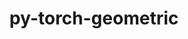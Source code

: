 ---
title: "py-torch-geometric"
layout: cache
categories: [package, develop]
meta: {"versions": ["2.1.0.post1"], "compilers": ["apple-clang@=15.0.0", "gcc@=11.3.0"], "oss": ["ubuntu22.04", "ventura"], "platforms": ["darwin", "linux"], "targets": ["aarch64", "x86_64_v3"], "stacks": ["ml-darwin-aarch64-mps", "ml-linux-x86_64-cpu", "ml-linux-x86_64-cuda", "root"], "num_specs": 74, "num_specs_by_stack": {"root": 74, "ml-darwin-aarch64-mps": 10, "ml-linux-x86_64-cuda": 33, "ml-linux-x86_64-cpu": 31}}
spec_details: [{"hash": "3r57iw27zkrl2folrw3566zjsxqqwucx", "compiler": "apple-clang@=15.0.0", "versions": ["2.1.0.post1"], "os": "ventura", "platform": "darwin", "target": "aarch64", "variants": ["build_system=python_pip", "~cuda"], "stacks": ["root", "ml-darwin-aarch64-mps"], "size": "-", "tarball": "https://binaries.spack.io/develop/build_cache/darwin-ventura-aarch64/apple-clang-15.0.0/py-torch-geometric-2.1.0.post1/darwin-ventura-aarch64-apple-clang-15.0.0-py-torch-geometric-2.1.0.post1-3r57iw27zkrl2folrw3566zjsxqqwucx.spack"}, {"hash": "4zqevenquxx45belc5zpt6jf7ezzobpg", "compiler": "apple-clang@=15.0.0", "versions": ["2.1.0.post1"], "os": "ventura", "platform": "darwin", "target": "aarch64", "variants": ["build_system=python_pip", "~cuda"], "stacks": ["root", "ml-darwin-aarch64-mps"], "size": "-", "tarball": "https://binaries.spack.io/develop/build_cache/darwin-ventura-aarch64/apple-clang-15.0.0/py-torch-geometric-2.1.0.post1/darwin-ventura-aarch64-apple-clang-15.0.0-py-torch-geometric-2.1.0.post1-4zqevenquxx45belc5zpt6jf7ezzobpg.spack"}, {"hash": "3z3memorfkibihizyzkdj4v6oa42zues", "compiler": "apple-clang@=15.0.0", "versions": ["2.1.0.post1"], "os": "ventura", "platform": "darwin", "target": "aarch64", "variants": ["build_system=python_pip", "~cuda"], "stacks": ["root", "ml-darwin-aarch64-mps"], "size": "-", "tarball": "https://binaries.spack.io/develop/build_cache/darwin-ventura-aarch64/apple-clang-15.0.0/py-torch-geometric-2.1.0.post1/darwin-ventura-aarch64-apple-clang-15.0.0-py-torch-geometric-2.1.0.post1-3z3memorfkibihizyzkdj4v6oa42zues.spack"}, {"hash": "h5mg4d23ho7dm5pmqeujyk5dz3nnnz5o", "compiler": "apple-clang@=15.0.0", "versions": ["2.1.0.post1"], "os": "ventura", "platform": "darwin", "target": "aarch64", "variants": ["build_system=python_pip", "~cuda"], "stacks": ["root", "ml-darwin-aarch64-mps"], "size": "-", "tarball": "https://binaries.spack.io/develop/build_cache/darwin-ventura-aarch64/apple-clang-15.0.0/py-torch-geometric-2.1.0.post1/darwin-ventura-aarch64-apple-clang-15.0.0-py-torch-geometric-2.1.0.post1-h5mg4d23ho7dm5pmqeujyk5dz3nnnz5o.spack"}, {"hash": "77t37nfwyouksv4u5owm6bcgb5nubbyc", "compiler": "apple-clang@=15.0.0", "versions": ["2.1.0.post1"], "os": "ventura", "platform": "darwin", "target": "aarch64", "variants": ["build_system=python_pip", "~cuda"], "stacks": ["root", "ml-darwin-aarch64-mps"], "size": "-", "tarball": "https://binaries.spack.io/develop/build_cache/darwin-ventura-aarch64/apple-clang-15.0.0/py-torch-geometric-2.1.0.post1/darwin-ventura-aarch64-apple-clang-15.0.0-py-torch-geometric-2.1.0.post1-77t37nfwyouksv4u5owm6bcgb5nubbyc.spack"}, {"hash": "3cc4mtmry2iu27pk7gdcp7kzpkxjfpt5", "compiler": "apple-clang@=15.0.0", "versions": ["2.1.0.post1"], "os": "ventura", "platform": "darwin", "target": "aarch64", "variants": ["build_system=python_pip", "~cuda"], "stacks": ["root", "ml-darwin-aarch64-mps"], "size": "-", "tarball": "https://binaries.spack.io/develop/build_cache/darwin-ventura-aarch64/apple-clang-15.0.0/py-torch-geometric-2.1.0.post1/darwin-ventura-aarch64-apple-clang-15.0.0-py-torch-geometric-2.1.0.post1-3cc4mtmry2iu27pk7gdcp7kzpkxjfpt5.spack"}, {"hash": "rpse3ghthrdxz4noxcdunyjbmb7vfp3f", "compiler": "apple-clang@=15.0.0", "versions": ["2.1.0.post1"], "os": "ventura", "platform": "darwin", "target": "aarch64", "variants": ["build_system=python_pip", "~cuda"], "stacks": ["root", "ml-darwin-aarch64-mps"], "size": "-", "tarball": "https://binaries.spack.io/develop/build_cache/darwin-ventura-aarch64/apple-clang-15.0.0/py-torch-geometric-2.1.0.post1/darwin-ventura-aarch64-apple-clang-15.0.0-py-torch-geometric-2.1.0.post1-rpse3ghthrdxz4noxcdunyjbmb7vfp3f.spack"}, {"hash": "tvnc2nzihovem3saygnb2vefobr7knif", "compiler": "apple-clang@=15.0.0", "versions": ["2.1.0.post1"], "os": "ventura", "platform": "darwin", "target": "aarch64", "variants": ["build_system=python_pip", "~cuda"], "stacks": ["root", "ml-darwin-aarch64-mps"], "size": "-", "tarball": "https://binaries.spack.io/develop/build_cache/darwin-ventura-aarch64/apple-clang-15.0.0/py-torch-geometric-2.1.0.post1/darwin-ventura-aarch64-apple-clang-15.0.0-py-torch-geometric-2.1.0.post1-tvnc2nzihovem3saygnb2vefobr7knif.spack"}, {"hash": "ovhmtyxtdhajemzifjpv5sleapgzc7i6", "compiler": "apple-clang@=15.0.0", "versions": ["2.1.0.post1"], "os": "ventura", "platform": "darwin", "target": "aarch64", "variants": ["build_system=python_pip", "~cuda"], "stacks": ["root", "ml-darwin-aarch64-mps"], "size": "-", "tarball": "https://binaries.spack.io/develop/build_cache/darwin-ventura-aarch64/apple-clang-15.0.0/py-torch-geometric-2.1.0.post1/darwin-ventura-aarch64-apple-clang-15.0.0-py-torch-geometric-2.1.0.post1-ovhmtyxtdhajemzifjpv5sleapgzc7i6.spack"}, {"hash": "rbl55gpzhqvglloymvcfyn2upuznzx2y", "compiler": "apple-clang@=15.0.0", "versions": ["2.1.0.post1"], "os": "ventura", "platform": "darwin", "target": "aarch64", "variants": ["build_system=python_pip", "~cuda"], "stacks": ["root", "ml-darwin-aarch64-mps"], "size": "-", "tarball": "https://binaries.spack.io/develop/build_cache/darwin-ventura-aarch64/apple-clang-15.0.0/py-torch-geometric-2.1.0.post1/darwin-ventura-aarch64-apple-clang-15.0.0-py-torch-geometric-2.1.0.post1-rbl55gpzhqvglloymvcfyn2upuznzx2y.spack"}, {"hash": "nhjl2f6qluy2ntwedwgzdmtssliribdo", "compiler": "gcc@=11.3.0", "versions": ["2.1.0.post1"], "os": "ubuntu22.04", "platform": "linux", "target": "x86_64_v3", "variants": ["build_system=python_pip", "+cuda"], "stacks": ["ml-linux-x86_64-cuda", "root"], "size": "-", "tarball": "https://binaries.spack.io/develop/build_cache/linux-ubuntu22.04-x86_64_v3/gcc-11.3.0/py-torch-geometric-2.1.0.post1/linux-ubuntu22.04-x86_64_v3-gcc-11.3.0-py-torch-geometric-2.1.0.post1-nhjl2f6qluy2ntwedwgzdmtssliribdo.spack"}, {"hash": "ht5g25osmq6m3zyndjjtoihu5nkgdnfg", "compiler": "gcc@=11.3.0", "versions": ["2.1.0.post1"], "os": "ubuntu22.04", "platform": "linux", "target": "x86_64_v3", "variants": ["build_system=python_pip", "+cuda"], "stacks": ["ml-linux-x86_64-cuda", "root"], "size": "-", "tarball": "https://binaries.spack.io/develop/build_cache/linux-ubuntu22.04-x86_64_v3/gcc-11.3.0/py-torch-geometric-2.1.0.post1/linux-ubuntu22.04-x86_64_v3-gcc-11.3.0-py-torch-geometric-2.1.0.post1-ht5g25osmq6m3zyndjjtoihu5nkgdnfg.spack"}, {"hash": "gx4i7vf5hpcykpnyjgxxp3dulgyhqkz5", "compiler": "gcc@=11.3.0", "versions": ["2.1.0.post1"], "os": "ubuntu22.04", "platform": "linux", "target": "x86_64_v3", "variants": ["build_system=python_pip", "~cuda"], "stacks": ["root", "ml-linux-x86_64-cpu"], "size": "-", "tarball": "https://binaries.spack.io/develop/build_cache/linux-ubuntu22.04-x86_64_v3/gcc-11.3.0/py-torch-geometric-2.1.0.post1/linux-ubuntu22.04-x86_64_v3-gcc-11.3.0-py-torch-geometric-2.1.0.post1-gx4i7vf5hpcykpnyjgxxp3dulgyhqkz5.spack"}, {"hash": "j5aly4nf4rm7akwmvegbspthgm3oqbsr", "compiler": "gcc@=11.3.0", "versions": ["2.1.0.post1"], "os": "ubuntu22.04", "platform": "linux", "target": "x86_64_v3", "variants": ["build_system=python_pip", "+cuda"], "stacks": ["ml-linux-x86_64-cuda", "root"], "size": "-", "tarball": "https://binaries.spack.io/develop/build_cache/linux-ubuntu22.04-x86_64_v3/gcc-11.3.0/py-torch-geometric-2.1.0.post1/linux-ubuntu22.04-x86_64_v3-gcc-11.3.0-py-torch-geometric-2.1.0.post1-j5aly4nf4rm7akwmvegbspthgm3oqbsr.spack"}, {"hash": "jzoki2e5hnkutgxfwbajtfzti6jp33ol", "compiler": "gcc@=11.3.0", "versions": ["2.1.0.post1"], "os": "ubuntu22.04", "platform": "linux", "target": "x86_64_v3", "variants": ["build_system=python_pip", "~cuda"], "stacks": ["root", "ml-linux-x86_64-cpu"], "size": "-", "tarball": "https://binaries.spack.io/develop/build_cache/linux-ubuntu22.04-x86_64_v3/gcc-11.3.0/py-torch-geometric-2.1.0.post1/linux-ubuntu22.04-x86_64_v3-gcc-11.3.0-py-torch-geometric-2.1.0.post1-jzoki2e5hnkutgxfwbajtfzti6jp33ol.spack"}, {"hash": "i2hvd3uoqpbotjwsupqn4wwwakx3nfmk", "compiler": "gcc@=11.3.0", "versions": ["2.1.0.post1"], "os": "ubuntu22.04", "platform": "linux", "target": "x86_64_v3", "variants": ["build_system=python_pip", "~cuda"], "stacks": ["root", "ml-linux-x86_64-cpu"], "size": "-", "tarball": "https://binaries.spack.io/develop/build_cache/linux-ubuntu22.04-x86_64_v3/gcc-11.3.0/py-torch-geometric-2.1.0.post1/linux-ubuntu22.04-x86_64_v3-gcc-11.3.0-py-torch-geometric-2.1.0.post1-i2hvd3uoqpbotjwsupqn4wwwakx3nfmk.spack"}, {"hash": "gi6gvhg4wjjbeccq7mp3n7unrrubak7s", "compiler": "gcc@=11.3.0", "versions": ["2.1.0.post1"], "os": "ubuntu22.04", "platform": "linux", "target": "x86_64_v3", "variants": ["build_system=python_pip", "~cuda"], "stacks": ["root", "ml-linux-x86_64-cpu"], "size": "-", "tarball": "https://binaries.spack.io/develop/build_cache/linux-ubuntu22.04-x86_64_v3/gcc-11.3.0/py-torch-geometric-2.1.0.post1/linux-ubuntu22.04-x86_64_v3-gcc-11.3.0-py-torch-geometric-2.1.0.post1-gi6gvhg4wjjbeccq7mp3n7unrrubak7s.spack"}, {"hash": "mczzjt7ibdhle32sw77zixz7itxoegew", "compiler": "gcc@=11.3.0", "versions": ["2.1.0.post1"], "os": "ubuntu22.04", "platform": "linux", "target": "x86_64_v3", "variants": ["build_system=python_pip", "+cuda"], "stacks": ["ml-linux-x86_64-cuda", "root"], "size": "-", "tarball": "https://binaries.spack.io/develop/build_cache/linux-ubuntu22.04-x86_64_v3/gcc-11.3.0/py-torch-geometric-2.1.0.post1/linux-ubuntu22.04-x86_64_v3-gcc-11.3.0-py-torch-geometric-2.1.0.post1-mczzjt7ibdhle32sw77zixz7itxoegew.spack"}, {"hash": "krcd2qhukrvzmqckydsd4uoxuf7uev4b", "compiler": "gcc@=11.3.0", "versions": ["2.1.0.post1"], "os": "ubuntu22.04", "platform": "linux", "target": "x86_64_v3", "variants": ["build_system=python_pip", "~cuda"], "stacks": ["root", "ml-linux-x86_64-cpu"], "size": "-", "tarball": "https://binaries.spack.io/develop/build_cache/linux-ubuntu22.04-x86_64_v3/gcc-11.3.0/py-torch-geometric-2.1.0.post1/linux-ubuntu22.04-x86_64_v3-gcc-11.3.0-py-torch-geometric-2.1.0.post1-krcd2qhukrvzmqckydsd4uoxuf7uev4b.spack"}, {"hash": "lwqsxlmuj6soxyzkcmk5zoq7fo737bua", "compiler": "gcc@=11.3.0", "versions": ["2.1.0.post1"], "os": "ubuntu22.04", "platform": "linux", "target": "x86_64_v3", "variants": ["build_system=python_pip", "+cuda"], "stacks": ["ml-linux-x86_64-cuda", "root"], "size": "-", "tarball": "https://binaries.spack.io/develop/build_cache/linux-ubuntu22.04-x86_64_v3/gcc-11.3.0/py-torch-geometric-2.1.0.post1/linux-ubuntu22.04-x86_64_v3-gcc-11.3.0-py-torch-geometric-2.1.0.post1-lwqsxlmuj6soxyzkcmk5zoq7fo737bua.spack"}, {"hash": "iwo5mhcrfibclt2ko2c3k7avl5a6y4ow", "compiler": "gcc@=11.3.0", "versions": ["2.1.0.post1"], "os": "ubuntu22.04", "platform": "linux", "target": "x86_64_v3", "variants": ["build_system=python_pip", "~cuda"], "stacks": ["root", "ml-linux-x86_64-cpu"], "size": "-", "tarball": "https://binaries.spack.io/develop/build_cache/linux-ubuntu22.04-x86_64_v3/gcc-11.3.0/py-torch-geometric-2.1.0.post1/linux-ubuntu22.04-x86_64_v3-gcc-11.3.0-py-torch-geometric-2.1.0.post1-iwo5mhcrfibclt2ko2c3k7avl5a6y4ow.spack"}, {"hash": "n3vbg2qvoujvx5ibmlqcjsm57r4vltxp", "compiler": "gcc@=11.3.0", "versions": ["2.1.0.post1"], "os": "ubuntu22.04", "platform": "linux", "target": "x86_64_v3", "variants": ["build_system=python_pip", "+cuda"], "stacks": ["ml-linux-x86_64-cuda", "root"], "size": "-", "tarball": "https://binaries.spack.io/develop/build_cache/linux-ubuntu22.04-x86_64_v3/gcc-11.3.0/py-torch-geometric-2.1.0.post1/linux-ubuntu22.04-x86_64_v3-gcc-11.3.0-py-torch-geometric-2.1.0.post1-n3vbg2qvoujvx5ibmlqcjsm57r4vltxp.spack"}, {"hash": "lattbsuwdvwyt2srclsieblfmfugawwn", "compiler": "gcc@=11.3.0", "versions": ["2.1.0.post1"], "os": "ubuntu22.04", "platform": "linux", "target": "x86_64_v3", "variants": ["build_system=python_pip", "~cuda"], "stacks": ["root", "ml-linux-x86_64-cpu"], "size": "-", "tarball": "https://binaries.spack.io/develop/build_cache/linux-ubuntu22.04-x86_64_v3/gcc-11.3.0/py-torch-geometric-2.1.0.post1/linux-ubuntu22.04-x86_64_v3-gcc-11.3.0-py-torch-geometric-2.1.0.post1-lattbsuwdvwyt2srclsieblfmfugawwn.spack"}, {"hash": "ock5op75aijoocg2h4funtdjlqwzbmqi", "compiler": "gcc@=11.3.0", "versions": ["2.1.0.post1"], "os": "ubuntu22.04", "platform": "linux", "target": "x86_64_v3", "variants": ["build_system=python_pip", "+cuda"], "stacks": ["ml-linux-x86_64-cuda", "root"], "size": "-", "tarball": "https://binaries.spack.io/develop/build_cache/linux-ubuntu22.04-x86_64_v3/gcc-11.3.0/py-torch-geometric-2.1.0.post1/linux-ubuntu22.04-x86_64_v3-gcc-11.3.0-py-torch-geometric-2.1.0.post1-ock5op75aijoocg2h4funtdjlqwzbmqi.spack"}, {"hash": "ncfc72ni3aebvoy3avtt3pkfr75ek3wh", "compiler": "gcc@=11.3.0", "versions": ["2.1.0.post1"], "os": "ubuntu22.04", "platform": "linux", "target": "x86_64_v3", "variants": ["build_system=python_pip", "~cuda"], "stacks": ["root", "ml-linux-x86_64-cpu"], "size": "-", "tarball": "https://binaries.spack.io/develop/build_cache/linux-ubuntu22.04-x86_64_v3/gcc-11.3.0/py-torch-geometric-2.1.0.post1/linux-ubuntu22.04-x86_64_v3-gcc-11.3.0-py-torch-geometric-2.1.0.post1-ncfc72ni3aebvoy3avtt3pkfr75ek3wh.spack"}, {"hash": "pbbeydazi6jveclx5wfknfjmx54aefu7", "compiler": "gcc@=11.3.0", "versions": ["2.1.0.post1"], "os": "ubuntu22.04", "platform": "linux", "target": "x86_64_v3", "variants": ["build_system=python_pip", "+cuda"], "stacks": ["ml-linux-x86_64-cuda", "root"], "size": "-", "tarball": "https://binaries.spack.io/develop/build_cache/linux-ubuntu22.04-x86_64_v3/gcc-11.3.0/py-torch-geometric-2.1.0.post1/linux-ubuntu22.04-x86_64_v3-gcc-11.3.0-py-torch-geometric-2.1.0.post1-pbbeydazi6jveclx5wfknfjmx54aefu7.spack"}, {"hash": "d6mhlnvwjv7ampsobxvfh5odqoac6qdq", "compiler": "gcc@=11.3.0", "versions": ["2.1.0.post1"], "os": "ubuntu22.04", "platform": "linux", "target": "x86_64_v3", "variants": ["build_system=python_pip", "~cuda"], "stacks": ["root", "ml-linux-x86_64-cpu"], "size": "-", "tarball": "https://binaries.spack.io/develop/build_cache/linux-ubuntu22.04-x86_64_v3/gcc-11.3.0/py-torch-geometric-2.1.0.post1/linux-ubuntu22.04-x86_64_v3-gcc-11.3.0-py-torch-geometric-2.1.0.post1-d6mhlnvwjv7ampsobxvfh5odqoac6qdq.spack"}, {"hash": "22pr5yi4ux3bn5lvkouiazeakjlj3lzd", "compiler": "gcc@=11.3.0", "versions": ["2.1.0.post1"], "os": "ubuntu22.04", "platform": "linux", "target": "x86_64_v3", "variants": ["build_system=python_pip", "~cuda"], "stacks": ["root", "ml-linux-x86_64-cpu"], "size": "-", "tarball": "https://binaries.spack.io/develop/build_cache/linux-ubuntu22.04-x86_64_v3/gcc-11.3.0/py-torch-geometric-2.1.0.post1/linux-ubuntu22.04-x86_64_v3-gcc-11.3.0-py-torch-geometric-2.1.0.post1-22pr5yi4ux3bn5lvkouiazeakjlj3lzd.spack"}, {"hash": "gdyw7mexb2yljfdpcvk4az4b4oecdluo", "compiler": "gcc@=11.3.0", "versions": ["2.1.0.post1"], "os": "ubuntu22.04", "platform": "linux", "target": "x86_64_v3", "variants": ["build_system=python_pip", "~cuda"], "stacks": ["root", "ml-linux-x86_64-cpu"], "size": "-", "tarball": "https://binaries.spack.io/develop/build_cache/linux-ubuntu22.04-x86_64_v3/gcc-11.3.0/py-torch-geometric-2.1.0.post1/linux-ubuntu22.04-x86_64_v3-gcc-11.3.0-py-torch-geometric-2.1.0.post1-gdyw7mexb2yljfdpcvk4az4b4oecdluo.spack"}, {"hash": "cyd2zl6plvglz3jp7x26t3pkau7usgcr", "compiler": "gcc@=11.3.0", "versions": ["2.1.0.post1"], "os": "ubuntu22.04", "platform": "linux", "target": "x86_64_v3", "variants": ["build_system=python_pip", "~cuda"], "stacks": ["root", "ml-linux-x86_64-cpu"], "size": "-", "tarball": "https://binaries.spack.io/develop/build_cache/linux-ubuntu22.04-x86_64_v3/gcc-11.3.0/py-torch-geometric-2.1.0.post1/linux-ubuntu22.04-x86_64_v3-gcc-11.3.0-py-torch-geometric-2.1.0.post1-cyd2zl6plvglz3jp7x26t3pkau7usgcr.spack"}, {"hash": "2zn4d5zwkeybgeiglr3van6ndbiwgrav", "compiler": "gcc@=11.3.0", "versions": ["2.1.0.post1"], "os": "ubuntu22.04", "platform": "linux", "target": "x86_64_v3", "variants": ["build_system=python_pip", "+cuda"], "stacks": ["ml-linux-x86_64-cuda", "root"], "size": "-", "tarball": "https://binaries.spack.io/develop/build_cache/linux-ubuntu22.04-x86_64_v3/gcc-11.3.0/py-torch-geometric-2.1.0.post1/linux-ubuntu22.04-x86_64_v3-gcc-11.3.0-py-torch-geometric-2.1.0.post1-2zn4d5zwkeybgeiglr3van6ndbiwgrav.spack"}, {"hash": "crk73bw4daxf5twsvxdm7dz2zwodavxw", "compiler": "gcc@=11.3.0", "versions": ["2.1.0.post1"], "os": "ubuntu22.04", "platform": "linux", "target": "x86_64_v3", "variants": ["build_system=python_pip", "+cuda"], "stacks": ["ml-linux-x86_64-cuda", "root"], "size": "-", "tarball": "https://binaries.spack.io/develop/build_cache/linux-ubuntu22.04-x86_64_v3/gcc-11.3.0/py-torch-geometric-2.1.0.post1/linux-ubuntu22.04-x86_64_v3-gcc-11.3.0-py-torch-geometric-2.1.0.post1-crk73bw4daxf5twsvxdm7dz2zwodavxw.spack"}, {"hash": "3yvpf55de4bslvxwatayowph3cybfh4s", "compiler": "gcc@=11.3.0", "versions": ["2.1.0.post1"], "os": "ubuntu22.04", "platform": "linux", "target": "x86_64_v3", "variants": ["build_system=python_pip", "+cuda"], "stacks": ["ml-linux-x86_64-cuda", "root"], "size": "-", "tarball": "https://binaries.spack.io/develop/build_cache/linux-ubuntu22.04-x86_64_v3/gcc-11.3.0/py-torch-geometric-2.1.0.post1/linux-ubuntu22.04-x86_64_v3-gcc-11.3.0-py-torch-geometric-2.1.0.post1-3yvpf55de4bslvxwatayowph3cybfh4s.spack"}, {"hash": "e3cx3pcqdpagxwjhomgsevjvos4l2ssc", "compiler": "gcc@=11.3.0", "versions": ["2.1.0.post1"], "os": "ubuntu22.04", "platform": "linux", "target": "x86_64_v3", "variants": ["build_system=python_pip", "~cuda"], "stacks": ["root", "ml-linux-x86_64-cpu"], "size": "-", "tarball": "https://binaries.spack.io/develop/build_cache/linux-ubuntu22.04-x86_64_v3/gcc-11.3.0/py-torch-geometric-2.1.0.post1/linux-ubuntu22.04-x86_64_v3-gcc-11.3.0-py-torch-geometric-2.1.0.post1-e3cx3pcqdpagxwjhomgsevjvos4l2ssc.spack"}, {"hash": "4f7gfhwbu6j3rrmnthelcqcb7ee7cdgc", "compiler": "gcc@=11.3.0", "versions": ["2.1.0.post1"], "os": "ubuntu22.04", "platform": "linux", "target": "x86_64_v3", "variants": ["build_system=python_pip", "+cuda"], "stacks": ["ml-linux-x86_64-cuda", "root"], "size": "-", "tarball": "https://binaries.spack.io/develop/build_cache/linux-ubuntu22.04-x86_64_v3/gcc-11.3.0/py-torch-geometric-2.1.0.post1/linux-ubuntu22.04-x86_64_v3-gcc-11.3.0-py-torch-geometric-2.1.0.post1-4f7gfhwbu6j3rrmnthelcqcb7ee7cdgc.spack"}, {"hash": "c4jqevczdo3ckbxrt5rwatdmtkujyxum", "compiler": "gcc@=11.3.0", "versions": ["2.1.0.post1"], "os": "ubuntu22.04", "platform": "linux", "target": "x86_64_v3", "variants": ["build_system=python_pip", "+cuda"], "stacks": ["ml-linux-x86_64-cuda", "root"], "size": "-", "tarball": "https://binaries.spack.io/develop/build_cache/linux-ubuntu22.04-x86_64_v3/gcc-11.3.0/py-torch-geometric-2.1.0.post1/linux-ubuntu22.04-x86_64_v3-gcc-11.3.0-py-torch-geometric-2.1.0.post1-c4jqevczdo3ckbxrt5rwatdmtkujyxum.spack"}, {"hash": "3yzakfuqkpxmuourbc3o3vzjbszds7oa", "compiler": "gcc@=11.3.0", "versions": ["2.1.0.post1"], "os": "ubuntu22.04", "platform": "linux", "target": "x86_64_v3", "variants": ["build_system=python_pip", "~cuda"], "stacks": ["root", "ml-linux-x86_64-cpu"], "size": "-", "tarball": "https://binaries.spack.io/develop/build_cache/linux-ubuntu22.04-x86_64_v3/gcc-11.3.0/py-torch-geometric-2.1.0.post1/linux-ubuntu22.04-x86_64_v3-gcc-11.3.0-py-torch-geometric-2.1.0.post1-3yzakfuqkpxmuourbc3o3vzjbszds7oa.spack"}, {"hash": "dkjacfdulqvx4dqka4z7yiuopjqdjnay", "compiler": "gcc@=11.3.0", "versions": ["2.1.0.post1"], "os": "ubuntu22.04", "platform": "linux", "target": "x86_64_v3", "variants": ["build_system=python_pip", "~cuda"], "stacks": ["root", "ml-linux-x86_64-cpu"], "size": "-", "tarball": "https://binaries.spack.io/develop/build_cache/linux-ubuntu22.04-x86_64_v3/gcc-11.3.0/py-torch-geometric-2.1.0.post1/linux-ubuntu22.04-x86_64_v3-gcc-11.3.0-py-torch-geometric-2.1.0.post1-dkjacfdulqvx4dqka4z7yiuopjqdjnay.spack"}, {"hash": "6judcgl2bcyvvndibnzyguzg7cilxlow", "compiler": "gcc@=11.3.0", "versions": ["2.1.0.post1"], "os": "ubuntu22.04", "platform": "linux", "target": "x86_64_v3", "variants": ["build_system=python_pip", "+cuda"], "stacks": ["ml-linux-x86_64-cuda", "root"], "size": "-", "tarball": "https://binaries.spack.io/develop/build_cache/linux-ubuntu22.04-x86_64_v3/gcc-11.3.0/py-torch-geometric-2.1.0.post1/linux-ubuntu22.04-x86_64_v3-gcc-11.3.0-py-torch-geometric-2.1.0.post1-6judcgl2bcyvvndibnzyguzg7cilxlow.spack"}, {"hash": "db5frid7lq72b2mf5bstwatbh3cjc5v4", "compiler": "gcc@=11.3.0", "versions": ["2.1.0.post1"], "os": "ubuntu22.04", "platform": "linux", "target": "x86_64_v3", "variants": ["build_system=python_pip", "+cuda"], "stacks": ["ml-linux-x86_64-cuda", "root"], "size": "-", "tarball": "https://binaries.spack.io/develop/build_cache/linux-ubuntu22.04-x86_64_v3/gcc-11.3.0/py-torch-geometric-2.1.0.post1/linux-ubuntu22.04-x86_64_v3-gcc-11.3.0-py-torch-geometric-2.1.0.post1-db5frid7lq72b2mf5bstwatbh3cjc5v4.spack"}, {"hash": "7dlolkdeddy2zyiz7fnhuxjsbpoko7ld", "compiler": "gcc@=11.3.0", "versions": ["2.1.0.post1"], "os": "ubuntu22.04", "platform": "linux", "target": "x86_64_v3", "variants": ["build_system=python_pip", "~cuda"], "stacks": ["root", "ml-linux-x86_64-cpu"], "size": "-", "tarball": "https://binaries.spack.io/develop/build_cache/linux-ubuntu22.04-x86_64_v3/gcc-11.3.0/py-torch-geometric-2.1.0.post1/linux-ubuntu22.04-x86_64_v3-gcc-11.3.0-py-torch-geometric-2.1.0.post1-7dlolkdeddy2zyiz7fnhuxjsbpoko7ld.spack"}, {"hash": "fex6ibm7nhtfhnowshhmyagafy67f274", "compiler": "gcc@=11.3.0", "versions": ["2.1.0.post1"], "os": "ubuntu22.04", "platform": "linux", "target": "x86_64_v3", "variants": ["build_system=python_pip", "+cuda"], "stacks": ["ml-linux-x86_64-cuda", "root"], "size": "-", "tarball": "https://binaries.spack.io/develop/build_cache/linux-ubuntu22.04-x86_64_v3/gcc-11.3.0/py-torch-geometric-2.1.0.post1/linux-ubuntu22.04-x86_64_v3-gcc-11.3.0-py-torch-geometric-2.1.0.post1-fex6ibm7nhtfhnowshhmyagafy67f274.spack"}, {"hash": "66lsmij5bsr2qzt3mxoajchlu4kyohv2", "compiler": "gcc@=11.3.0", "versions": ["2.1.0.post1"], "os": "ubuntu22.04", "platform": "linux", "target": "x86_64_v3", "variants": ["build_system=python_pip", "~cuda"], "stacks": ["root", "ml-linux-x86_64-cpu"], "size": "-", "tarball": "https://binaries.spack.io/develop/build_cache/linux-ubuntu22.04-x86_64_v3/gcc-11.3.0/py-torch-geometric-2.1.0.post1/linux-ubuntu22.04-x86_64_v3-gcc-11.3.0-py-torch-geometric-2.1.0.post1-66lsmij5bsr2qzt3mxoajchlu4kyohv2.spack"}, {"hash": "fvuidnrjjz5vipmhbxkflgplvouaxmuj", "compiler": "gcc@=11.3.0", "versions": ["2.1.0.post1"], "os": "ubuntu22.04", "platform": "linux", "target": "x86_64_v3", "variants": ["build_system=python_pip", "~cuda"], "stacks": ["root", "ml-linux-x86_64-cpu"], "size": "-", "tarball": "https://binaries.spack.io/develop/build_cache/linux-ubuntu22.04-x86_64_v3/gcc-11.3.0/py-torch-geometric-2.1.0.post1/linux-ubuntu22.04-x86_64_v3-gcc-11.3.0-py-torch-geometric-2.1.0.post1-fvuidnrjjz5vipmhbxkflgplvouaxmuj.spack"}, {"hash": "bthenecbn7yivwtoulwxkd7qhoy4jvno", "compiler": "gcc@=11.3.0", "versions": ["2.1.0.post1"], "os": "ubuntu22.04", "platform": "linux", "target": "x86_64_v3", "variants": ["build_system=python_pip", "~cuda"], "stacks": ["root", "ml-linux-x86_64-cpu"], "size": "-", "tarball": "https://binaries.spack.io/develop/build_cache/linux-ubuntu22.04-x86_64_v3/gcc-11.3.0/py-torch-geometric-2.1.0.post1/linux-ubuntu22.04-x86_64_v3-gcc-11.3.0-py-torch-geometric-2.1.0.post1-bthenecbn7yivwtoulwxkd7qhoy4jvno.spack"}, {"hash": "ekhjs3ijuzhesrurl5rhkbmoldp24rvz", "compiler": "gcc@=11.3.0", "versions": ["2.1.0.post1"], "os": "ubuntu22.04", "platform": "linux", "target": "x86_64_v3", "variants": ["build_system=python_pip", "+cuda"], "stacks": ["ml-linux-x86_64-cuda", "root"], "size": "-", "tarball": "https://binaries.spack.io/develop/build_cache/linux-ubuntu22.04-x86_64_v3/gcc-11.3.0/py-torch-geometric-2.1.0.post1/linux-ubuntu22.04-x86_64_v3-gcc-11.3.0-py-torch-geometric-2.1.0.post1-ekhjs3ijuzhesrurl5rhkbmoldp24rvz.spack"}, {"hash": "7iia6cm2fj74dzzwjyehstlegaasxwjw", "compiler": "gcc@=11.3.0", "versions": ["2.1.0.post1"], "os": "ubuntu22.04", "platform": "linux", "target": "x86_64_v3", "variants": ["build_system=python_pip", "~cuda"], "stacks": ["root", "ml-linux-x86_64-cpu"], "size": "-", "tarball": "https://binaries.spack.io/develop/build_cache/linux-ubuntu22.04-x86_64_v3/gcc-11.3.0/py-torch-geometric-2.1.0.post1/linux-ubuntu22.04-x86_64_v3-gcc-11.3.0-py-torch-geometric-2.1.0.post1-7iia6cm2fj74dzzwjyehstlegaasxwjw.spack"}, {"hash": "cmnp5nswyr7vcizc2r73emicqtdageyy", "compiler": "gcc@=11.3.0", "versions": ["2.1.0.post1"], "os": "ubuntu22.04", "platform": "linux", "target": "x86_64_v3", "variants": ["build_system=python_pip", "+cuda"], "stacks": ["ml-linux-x86_64-cuda", "root"], "size": "-", "tarball": "https://binaries.spack.io/develop/build_cache/linux-ubuntu22.04-x86_64_v3/gcc-11.3.0/py-torch-geometric-2.1.0.post1/linux-ubuntu22.04-x86_64_v3-gcc-11.3.0-py-torch-geometric-2.1.0.post1-cmnp5nswyr7vcizc2r73emicqtdageyy.spack"}, {"hash": "b232yfia67o2sqc2cfmavf3xx47aokh7", "compiler": "gcc@=11.3.0", "versions": ["2.1.0.post1"], "os": "ubuntu22.04", "platform": "linux", "target": "x86_64_v3", "variants": ["build_system=python_pip", "~cuda"], "stacks": ["root", "ml-linux-x86_64-cpu"], "size": "-", "tarball": "https://binaries.spack.io/develop/build_cache/linux-ubuntu22.04-x86_64_v3/gcc-11.3.0/py-torch-geometric-2.1.0.post1/linux-ubuntu22.04-x86_64_v3-gcc-11.3.0-py-torch-geometric-2.1.0.post1-b232yfia67o2sqc2cfmavf3xx47aokh7.spack"}, {"hash": "homryvmi6p7qootgp36k55ja3ax33nym", "compiler": "gcc@=11.3.0", "versions": ["2.1.0.post1"], "os": "ubuntu22.04", "platform": "linux", "target": "x86_64_v3", "variants": ["build_system=python_pip", "+cuda"], "stacks": ["ml-linux-x86_64-cuda", "root"], "size": "-", "tarball": "https://binaries.spack.io/develop/build_cache/linux-ubuntu22.04-x86_64_v3/gcc-11.3.0/py-torch-geometric-2.1.0.post1/linux-ubuntu22.04-x86_64_v3-gcc-11.3.0-py-torch-geometric-2.1.0.post1-homryvmi6p7qootgp36k55ja3ax33nym.spack"}, {"hash": "afjyxqvr5a5hoe64nbs562uptzw2dton", "compiler": "gcc@=11.3.0", "versions": ["2.1.0.post1"], "os": "ubuntu22.04", "platform": "linux", "target": "x86_64_v3", "variants": ["build_system=python_pip", "+cuda"], "stacks": ["ml-linux-x86_64-cuda", "root"], "size": "-", "tarball": "https://binaries.spack.io/develop/build_cache/linux-ubuntu22.04-x86_64_v3/gcc-11.3.0/py-torch-geometric-2.1.0.post1/linux-ubuntu22.04-x86_64_v3-gcc-11.3.0-py-torch-geometric-2.1.0.post1-afjyxqvr5a5hoe64nbs562uptzw2dton.spack"}, {"hash": "avatnonja7ve4ylhyzqpsao77xiklvsb", "compiler": "gcc@=11.3.0", "versions": ["2.1.0.post1"], "os": "ubuntu22.04", "platform": "linux", "target": "x86_64_v3", "variants": ["build_system=python_pip", "+cuda"], "stacks": ["ml-linux-x86_64-cuda", "root"], "size": "-", "tarball": "https://binaries.spack.io/develop/build_cache/linux-ubuntu22.04-x86_64_v3/gcc-11.3.0/py-torch-geometric-2.1.0.post1/linux-ubuntu22.04-x86_64_v3-gcc-11.3.0-py-torch-geometric-2.1.0.post1-avatnonja7ve4ylhyzqpsao77xiklvsb.spack"}, {"hash": "dgyjxot4rz2lwriwxrflxatcon6irk5k", "compiler": "gcc@=11.3.0", "versions": ["2.1.0.post1"], "os": "ubuntu22.04", "platform": "linux", "target": "x86_64_v3", "variants": ["build_system=python_pip", "~cuda"], "stacks": ["root", "ml-linux-x86_64-cpu"], "size": "-", "tarball": "https://binaries.spack.io/develop/build_cache/linux-ubuntu22.04-x86_64_v3/gcc-11.3.0/py-torch-geometric-2.1.0.post1/linux-ubuntu22.04-x86_64_v3-gcc-11.3.0-py-torch-geometric-2.1.0.post1-dgyjxot4rz2lwriwxrflxatcon6irk5k.spack"}, {"hash": "pukihkir7ialazfzhd53hjpyx4h7lcr3", "compiler": "gcc@=11.3.0", "versions": ["2.1.0.post1"], "os": "ubuntu22.04", "platform": "linux", "target": "x86_64_v3", "variants": ["build_system=python_pip", "+cuda"], "stacks": ["ml-linux-x86_64-cuda", "root"], "size": "-", "tarball": "https://binaries.spack.io/develop/build_cache/linux-ubuntu22.04-x86_64_v3/gcc-11.3.0/py-torch-geometric-2.1.0.post1/linux-ubuntu22.04-x86_64_v3-gcc-11.3.0-py-torch-geometric-2.1.0.post1-pukihkir7ialazfzhd53hjpyx4h7lcr3.spack"}, {"hash": "wpbzo3mbm7uwdbehewgcnbiwlceor255", "compiler": "gcc@=11.3.0", "versions": ["2.1.0.post1"], "os": "ubuntu22.04", "platform": "linux", "target": "x86_64_v3", "variants": ["build_system=python_pip", "~cuda"], "stacks": ["root", "ml-linux-x86_64-cpu"], "size": "-", "tarball": "https://binaries.spack.io/develop/build_cache/linux-ubuntu22.04-x86_64_v3/gcc-11.3.0/py-torch-geometric-2.1.0.post1/linux-ubuntu22.04-x86_64_v3-gcc-11.3.0-py-torch-geometric-2.1.0.post1-wpbzo3mbm7uwdbehewgcnbiwlceor255.spack"}, {"hash": "m3owz66gromggsc7ijmym5erup5wj2zw", "compiler": "gcc@=11.3.0", "versions": ["2.1.0.post1"], "os": "ubuntu22.04", "platform": "linux", "target": "x86_64_v3", "variants": ["build_system=python_pip", "+cuda"], "stacks": ["ml-linux-x86_64-cuda", "root"], "size": "-", "tarball": "https://binaries.spack.io/develop/build_cache/linux-ubuntu22.04-x86_64_v3/gcc-11.3.0/py-torch-geometric-2.1.0.post1/linux-ubuntu22.04-x86_64_v3-gcc-11.3.0-py-torch-geometric-2.1.0.post1-m3owz66gromggsc7ijmym5erup5wj2zw.spack"}, {"hash": "xjojbcq2qsstrg3sxjwzyrg7qlft2t5n", "compiler": "gcc@=11.3.0", "versions": ["2.1.0.post1"], "os": "ubuntu22.04", "platform": "linux", "target": "x86_64_v3", "variants": ["build_system=python_pip", "~cuda"], "stacks": ["root", "ml-linux-x86_64-cpu"], "size": "-", "tarball": "https://binaries.spack.io/develop/build_cache/linux-ubuntu22.04-x86_64_v3/gcc-11.3.0/py-torch-geometric-2.1.0.post1/linux-ubuntu22.04-x86_64_v3-gcc-11.3.0-py-torch-geometric-2.1.0.post1-xjojbcq2qsstrg3sxjwzyrg7qlft2t5n.spack"}, {"hash": "r2wk257kv4lfiunbgiylr6hba6jz5z7p", "compiler": "gcc@=11.3.0", "versions": ["2.1.0.post1"], "os": "ubuntu22.04", "platform": "linux", "target": "x86_64_v3", "variants": ["build_system=python_pip", "+cuda"], "stacks": ["ml-linux-x86_64-cuda", "root"], "size": "-", "tarball": "https://binaries.spack.io/develop/build_cache/linux-ubuntu22.04-x86_64_v3/gcc-11.3.0/py-torch-geometric-2.1.0.post1/linux-ubuntu22.04-x86_64_v3-gcc-11.3.0-py-torch-geometric-2.1.0.post1-r2wk257kv4lfiunbgiylr6hba6jz5z7p.spack"}, {"hash": "yj3gje2hx2oysprfurz4456k6ki5yswl", "compiler": "gcc@=11.3.0", "versions": ["2.1.0.post1"], "os": "ubuntu22.04", "platform": "linux", "target": "x86_64_v3", "variants": ["build_system=python_pip", "~cuda"], "stacks": ["root", "ml-linux-x86_64-cpu"], "size": "-", "tarball": "https://binaries.spack.io/develop/build_cache/linux-ubuntu22.04-x86_64_v3/gcc-11.3.0/py-torch-geometric-2.1.0.post1/linux-ubuntu22.04-x86_64_v3-gcc-11.3.0-py-torch-geometric-2.1.0.post1-yj3gje2hx2oysprfurz4456k6ki5yswl.spack"}, {"hash": "qfbw4eecysxbkvtcb5figsxza7gql6tp", "compiler": "gcc@=11.3.0", "versions": ["2.1.0.post1"], "os": "ubuntu22.04", "platform": "linux", "target": "x86_64_v3", "variants": ["build_system=python_pip", "~cuda"], "stacks": ["root", "ml-linux-x86_64-cpu"], "size": "-", "tarball": "https://binaries.spack.io/develop/build_cache/linux-ubuntu22.04-x86_64_v3/gcc-11.3.0/py-torch-geometric-2.1.0.post1/linux-ubuntu22.04-x86_64_v3-gcc-11.3.0-py-torch-geometric-2.1.0.post1-qfbw4eecysxbkvtcb5figsxza7gql6tp.spack"}, {"hash": "mpsj2htlbrd36gu6sdqwbnrq5nezygya", "compiler": "gcc@=11.3.0", "versions": ["2.1.0.post1"], "os": "ubuntu22.04", "platform": "linux", "target": "x86_64_v3", "variants": ["build_system=python_pip", "+cuda"], "stacks": ["ml-linux-x86_64-cuda", "root"], "size": "-", "tarball": "https://binaries.spack.io/develop/build_cache/linux-ubuntu22.04-x86_64_v3/gcc-11.3.0/py-torch-geometric-2.1.0.post1/linux-ubuntu22.04-x86_64_v3-gcc-11.3.0-py-torch-geometric-2.1.0.post1-mpsj2htlbrd36gu6sdqwbnrq5nezygya.spack"}, {"hash": "uyywl7lcqm3vtdrnacx6mw4bqsnv3jsw", "compiler": "gcc@=11.3.0", "versions": ["2.1.0.post1"], "os": "ubuntu22.04", "platform": "linux", "target": "x86_64_v3", "variants": ["build_system=python_pip", "+cuda"], "stacks": ["ml-linux-x86_64-cuda", "root"], "size": "-", "tarball": "https://binaries.spack.io/develop/build_cache/linux-ubuntu22.04-x86_64_v3/gcc-11.3.0/py-torch-geometric-2.1.0.post1/linux-ubuntu22.04-x86_64_v3-gcc-11.3.0-py-torch-geometric-2.1.0.post1-uyywl7lcqm3vtdrnacx6mw4bqsnv3jsw.spack"}, {"hash": "rpaotzn2an64tylyvi6bo4dktrrr4kz6", "compiler": "gcc@=11.3.0", "versions": ["2.1.0.post1"], "os": "ubuntu22.04", "platform": "linux", "target": "x86_64_v3", "variants": ["build_system=python_pip", "+cuda"], "stacks": ["ml-linux-x86_64-cuda", "root"], "size": "-", "tarball": "https://binaries.spack.io/develop/build_cache/linux-ubuntu22.04-x86_64_v3/gcc-11.3.0/py-torch-geometric-2.1.0.post1/linux-ubuntu22.04-x86_64_v3-gcc-11.3.0-py-torch-geometric-2.1.0.post1-rpaotzn2an64tylyvi6bo4dktrrr4kz6.spack"}, {"hash": "odsz2xjfgzf6hzkz4e53ortsnkvipwdx", "compiler": "gcc@=11.3.0", "versions": ["2.1.0.post1"], "os": "ubuntu22.04", "platform": "linux", "target": "x86_64_v3", "variants": ["build_system=python_pip", "+cuda"], "stacks": ["ml-linux-x86_64-cuda", "root"], "size": "-", "tarball": "https://binaries.spack.io/develop/build_cache/linux-ubuntu22.04-x86_64_v3/gcc-11.3.0/py-torch-geometric-2.1.0.post1/linux-ubuntu22.04-x86_64_v3-gcc-11.3.0-py-torch-geometric-2.1.0.post1-odsz2xjfgzf6hzkz4e53ortsnkvipwdx.spack"}, {"hash": "s2334h7wcxre7kck7vc2ou6tnjn6jxlr", "compiler": "gcc@=11.3.0", "versions": ["2.1.0.post1"], "os": "ubuntu22.04", "platform": "linux", "target": "x86_64_v3", "variants": ["build_system=python_pip", "~cuda"], "stacks": ["root", "ml-linux-x86_64-cpu"], "size": "-", "tarball": "https://binaries.spack.io/develop/build_cache/linux-ubuntu22.04-x86_64_v3/gcc-11.3.0/py-torch-geometric-2.1.0.post1/linux-ubuntu22.04-x86_64_v3-gcc-11.3.0-py-torch-geometric-2.1.0.post1-s2334h7wcxre7kck7vc2ou6tnjn6jxlr.spack"}, {"hash": "sziyk3iv6s4quo3g3ruhy6tlh4ojbnjb", "compiler": "gcc@=11.3.0", "versions": ["2.1.0.post1"], "os": "ubuntu22.04", "platform": "linux", "target": "x86_64_v3", "variants": ["build_system=python_pip", "+cuda"], "stacks": ["ml-linux-x86_64-cuda", "root"], "size": "-", "tarball": "https://binaries.spack.io/develop/build_cache/linux-ubuntu22.04-x86_64_v3/gcc-11.3.0/py-torch-geometric-2.1.0.post1/linux-ubuntu22.04-x86_64_v3-gcc-11.3.0-py-torch-geometric-2.1.0.post1-sziyk3iv6s4quo3g3ruhy6tlh4ojbnjb.spack"}, {"hash": "zqkxyfbv2s22m35pj5gzljxh3obwjrh4", "compiler": "gcc@=11.3.0", "versions": ["2.1.0.post1"], "os": "ubuntu22.04", "platform": "linux", "target": "x86_64_v3", "variants": ["build_system=python_pip", "+cuda"], "stacks": ["ml-linux-x86_64-cuda", "root"], "size": "-", "tarball": "https://binaries.spack.io/develop/build_cache/linux-ubuntu22.04-x86_64_v3/gcc-11.3.0/py-torch-geometric-2.1.0.post1/linux-ubuntu22.04-x86_64_v3-gcc-11.3.0-py-torch-geometric-2.1.0.post1-zqkxyfbv2s22m35pj5gzljxh3obwjrh4.spack"}, {"hash": "vn7uh4x56gdqwzhnapjvg66r4wst6rae", "compiler": "gcc@=11.3.0", "versions": ["2.1.0.post1"], "os": "ubuntu22.04", "platform": "linux", "target": "x86_64_v3", "variants": ["build_system=python_pip", "~cuda"], "stacks": ["root", "ml-linux-x86_64-cpu"], "size": "-", "tarball": "https://binaries.spack.io/develop/build_cache/linux-ubuntu22.04-x86_64_v3/gcc-11.3.0/py-torch-geometric-2.1.0.post1/linux-ubuntu22.04-x86_64_v3-gcc-11.3.0-py-torch-geometric-2.1.0.post1-vn7uh4x56gdqwzhnapjvg66r4wst6rae.spack"}, {"hash": "wbip33d2jpssnd67dv7hcihfsvudkeul", "compiler": "gcc@=11.3.0", "versions": ["2.1.0.post1"], "os": "ubuntu22.04", "platform": "linux", "target": "x86_64_v3", "variants": ["build_system=python_pip", "~cuda"], "stacks": ["root", "ml-linux-x86_64-cpu"], "size": "-", "tarball": "https://binaries.spack.io/develop/build_cache/linux-ubuntu22.04-x86_64_v3/gcc-11.3.0/py-torch-geometric-2.1.0.post1/linux-ubuntu22.04-x86_64_v3-gcc-11.3.0-py-torch-geometric-2.1.0.post1-wbip33d2jpssnd67dv7hcihfsvudkeul.spack"}, {"hash": "u56uwe5ad3o2wptqem2rkoz3rnyl7xda", "compiler": "gcc@=11.3.0", "versions": ["2.1.0.post1"], "os": "ubuntu22.04", "platform": "linux", "target": "x86_64_v3", "variants": ["build_system=python_pip", "~cuda"], "stacks": ["root", "ml-linux-x86_64-cpu"], "size": "-", "tarball": "https://binaries.spack.io/develop/build_cache/linux-ubuntu22.04-x86_64_v3/gcc-11.3.0/py-torch-geometric-2.1.0.post1/linux-ubuntu22.04-x86_64_v3-gcc-11.3.0-py-torch-geometric-2.1.0.post1-u56uwe5ad3o2wptqem2rkoz3rnyl7xda.spack"}, {"hash": "rlnakzt5ulbruktlcdfx6wpteccsxyiu", "compiler": "gcc@=11.3.0", "versions": ["2.1.0.post1"], "os": "ubuntu22.04", "platform": "linux", "target": "x86_64_v3", "variants": ["build_system=python_pip", "~cuda"], "stacks": ["root", "ml-linux-x86_64-cpu"], "size": "-", "tarball": "https://binaries.spack.io/develop/build_cache/linux-ubuntu22.04-x86_64_v3/gcc-11.3.0/py-torch-geometric-2.1.0.post1/linux-ubuntu22.04-x86_64_v3-gcc-11.3.0-py-torch-geometric-2.1.0.post1-rlnakzt5ulbruktlcdfx6wpteccsxyiu.spack"}, {"hash": "widhir63c5bufsixrhrun7pmiwzxc74l", "compiler": "gcc@=11.3.0", "versions": ["2.1.0.post1"], "os": "ubuntu22.04", "platform": "linux", "target": "x86_64_v3", "variants": ["build_system=python_pip", "+cuda"], "stacks": ["ml-linux-x86_64-cuda", "root"], "size": "-", "tarball": "https://binaries.spack.io/develop/build_cache/linux-ubuntu22.04-x86_64_v3/gcc-11.3.0/py-torch-geometric-2.1.0.post1/linux-ubuntu22.04-x86_64_v3-gcc-11.3.0-py-torch-geometric-2.1.0.post1-widhir63c5bufsixrhrun7pmiwzxc74l.spack"}, {"hash": "xglfrtghhuzlmxddmyhm6pe3fgvmywzi", "compiler": "gcc@=11.3.0", "versions": ["2.1.0.post1"], "os": "ubuntu22.04", "platform": "linux", "target": "x86_64_v3", "variants": ["build_system=python_pip", "+cuda"], "stacks": ["ml-linux-x86_64-cuda", "root"], "size": "-", "tarball": "https://binaries.spack.io/develop/build_cache/linux-ubuntu22.04-x86_64_v3/gcc-11.3.0/py-torch-geometric-2.1.0.post1/linux-ubuntu22.04-x86_64_v3-gcc-11.3.0-py-torch-geometric-2.1.0.post1-xglfrtghhuzlmxddmyhm6pe3fgvmywzi.spack"}, {"hash": "x3te6d6bffmvlyadotml24gh3amesqzi", "compiler": "gcc@=11.3.0", "versions": ["2.1.0.post1"], "os": "ubuntu22.04", "platform": "linux", "target": "x86_64_v3", "variants": ["build_system=python_pip", "+cuda"], "stacks": ["ml-linux-x86_64-cuda", "root"], "size": "-", "tarball": "https://binaries.spack.io/develop/build_cache/linux-ubuntu22.04-x86_64_v3/gcc-11.3.0/py-torch-geometric-2.1.0.post1/linux-ubuntu22.04-x86_64_v3-gcc-11.3.0-py-torch-geometric-2.1.0.post1-x3te6d6bffmvlyadotml24gh3amesqzi.spack"}]
---